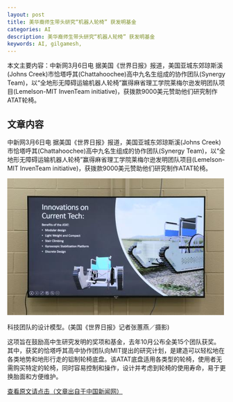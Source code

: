 ```yaml
---
layout: post
title: 美华裔师生带头研究“机器人轮椅” 获发明基金
categories: AI
description: 美华裔师生带头研究“机器人轮椅” 获发明基金
keywords: AI, gilgamesh, 
---
```


本文主要内容：中新网3月6日电 据美国《世界日报》报道，美国亚城东郊琼斯溪(Johns Creek)市恰塔呼其(Chattahoochee)高中九名生组成的协作团队(Synergy Team)，以“全地形无障碍运输机器人轮椅”赢得麻省理工学院莱梅尔逊发明团队项目(Lemelson-MIT InvenTeam initiative)，获拨款9000美元赞助他们研究制作ATAT轮椅。

<!-- more -->

## 文章内容

中新网3月6日电 据美国《世界日报》报道，美国亚城东郊琼斯溪(Johns Creek)市恰塔呼其(Chattahoochee)高中九名生组成的协作团队(Synergy Team)，以“全地形无障碍运输机器人轮椅”赢得麻省理工学院莱梅尔逊发明团队项目(Lemelson-MIT InvenTeam initiative)，获拨款9000美元赞助他们研究制作ATAT轮椅。

![正文图片](\images\AI\2018-3-7-jiqiren.jpg)

科技团队的设计模型。(美国《世界日报》记者张蕙燕／摄影)

这项旨在鼓励高中生研究发明的奖项和基金，去年10月公布全美15个团队获奖。其中，获奖的恰塔呼其高中协作团队向MIT提出的研究计划，是建造可以轻松地在各类地势和地形行走的铝制轮椅底盘。该ATAT底盘适用各类型的轮椅，使用者无需购买特定的轮椅，同时容易控制和操作，设计并考虑到轮椅的使用寿命，易于更换胎面和方便维护。 

[查看原文请点击（文章出自于中国新闻网）](https://news.sina.cn/2018-03-06/detail-ifyrzinh4304883.d.html?from=wap)



